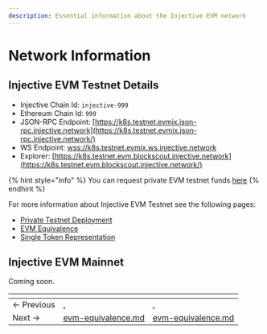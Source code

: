 ```yaml
---
description: Essential information about the Injective EVM network
---
```


# Network Information

## Injective EVM Testnet Details

* Injective Chain Id: `injective-999`
* Ethereum Chain Id: `999`
* JSON-RPC Endpoint: [https://k8s.testnet.evmix.json-rpc.injective.network](https://k8s.testnet.evmix.json-rpc.injective.network/)
* WS Endpoint: [wss://k8s.testnet.evmix.ws.injective.network](https://piehost.com/websocket-tester?url=wss://k8s.testnet.evmix.ws.injective.network)
* Explorer: [https://k8s.testnet.evm.blockscout.injective.network](https://k8s.testnet.evm.blockscout.injective.network/)

{% hint style="info" %}
You can request private EVM testnet funds [here](https://k8s.testnet.evmix.faucet.injective.network/)
{% endhint %}

For more information about Injective EVM Testnet see the following pages:

* [Private Testnet Deployment](../guides/private-testnet-deployment.md)
* [EVM Equivalence](evm-equivalence.md)
* [Single Token Representation](multivm-token-standard.md)

## Injective EVM Mainnet

Coming soon.



<table data-card-size="large" data-view="cards" data-full-width="false"><thead><tr><th></th><th data-type="content-ref"></th><th data-hidden data-card-target data-type="content-ref"></th></tr></thead><tbody><tr><td>← Previous</td><td><a href="./">.</a></td><td><a href="./">.</a></td></tr><tr><td>Next → </td><td><a href="evm-equivalence.md">evm-equivalence.md</a></td><td><a href="evm-equivalence.md">evm-equivalence.md</a></td></tr></tbody></table>
